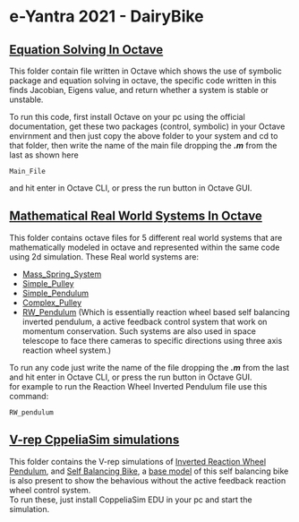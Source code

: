 # e-Yantra 2021 - DairyBike   
    
## [Equation Solving In Octave](https://github.com/prathamiitp/DairyBike/tree/master/solving%20Eq%20in%20octave)
This folder contain file written in Octave which shows the use of symbolic package and equation solving in octave, the specific code written in this finds Jacobian, Eigens value, and return whether a system is stable or unstable.
  
To run this code, first install Octave on your pc using the official documentation, get these two packages (control, symbolic) in your Octave envirnment and then just copy the above folder to your system and cd to that folder, then write the name of the main file dropping the ***.m*** from the last as shown here
```
Main_File
```
and hit enter in Octave CLI, or press the run button in Octave GUI.

## [Mathematical Real World Systems In Octave](https://github.com/prathamiitp/DairyBike/tree/master/Mathematical%20Real%20world%20systems%20in%20octave)
This folder contains octave files for 5 different real world systems that are mathematically modeled in octave and represented within the same code using 2d simulation.
These Real world systems are:
- [Mass_Spring_System](https://github.com/prathamiitp/DairyBike/blob/master/Mathematical%20Real%20world%20systems%20in%20octave/Mass_Spring_System.m)
- [Simple_Pulley](https://github.com/prathamiitp/DairyBike/blob/master/Mathematical%20Real%20world%20systems%20in%20octave/Simple_Pulley.m)
- [Simple_Pendulum](https://github.com/prathamiitp/DairyBike/blob/master/Mathematical%20Real%20world%20systems%20in%20octave/Simple_Pendulum.m)
- [Complex_Pulley](https://github.com/prathamiitp/DairyBike/blob/master/Mathematical%20Real%20world%20systems%20in%20octave/Complex_Pulley.m)
- [RW_Pendulum](https://github.com/prathamiitp/DairyBike/blob/master/Mathematical%20Real%20world%20systems%20in%20octave/RW_Pendulum.m) (Which is essentially reaction wheel based self balancing inverted pendulum, a active feedback control system that work on momentum conservation. Such systems are also used in space telescope to face there cameras to specific directions using three axis reaction wheel system.)

To run any code just write the name of the file dropping the ***.m*** from the last and hit enter in Octave CLI, or press the run button in Octave GUI.   
for example to run the Reaction Wheel Inverted Pendulum file use this command:
```
RW_pendulum
```

## [V-rep CppeliaSim simulations](https://github.com/prathamiitp/DairyBike/tree/master/V-rep%20CppeliaSim%20simulations)
This folder contains the V-rep simulations of [Inverted Reaction Wheel Pendulum](https://github.com/prathamiitp/DairyBike/blob/master/V-rep%20CppeliaSim%20simulations/RW_pendulum.ttt), and [Self Balancing Bike](https://github.com/prathamiitp/DairyBike/blob/master/V-rep%20CppeliaSim%20simulations/Self_Balancing_Bike.ttt), a [base model](https://github.com/prathamiitp/DairyBike/blob/master/V-rep%20CppeliaSim%20simulations/Bike_Base.ttt) of this self balancing bike is also present to show the behavious without the active feedback reaction wheel control system.  
To run these, just install CoppeliaSim EDU in your pc and start the simulation.
